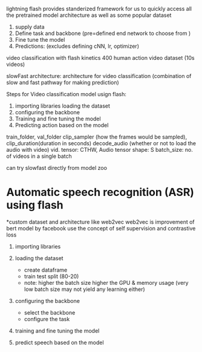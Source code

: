 
lightning flash
provides standerized framework for us to quickly access all the pretrained model architecture as well as some popular dataset
1. supply data
2. Define task and backbone (pre=defined end network to choose from )
3. Fine tune the model
4. Predictions: (excludes defining cNN, lr, optimizer)

video classification with flash
kinetics 400 human action video dataset (10s videos)


slowFast architecture: architecture for video classification (combination of slow and fast pathway for making prediction)


Steps for Video classification model usign flash:
1. importing libraries
loading the dataset
3. configuring the backbone
4. Training and fine tuning the model
5. Predicting action based on the model

train_folder, val_folder
clip_sampler (how the frames would be sampled), clip_duration(duration in seconds)
decode_audio (whether or not to load the audio with video) vid. tensor: CTHW, Audio tensor shape: S
batch_size: no. of videos in a single batch

can try slowfast directly from model zoo


# Automatic speech recognition (ASR) using flash
*custom dataset and architecture like web2vec 
web2vec is improvement of bert model by facebook
use the concept of self supervision and contrastive loss


1. importing libraries
2. loading the dataset
    - create dataframe
    - train test split (80-20)
    * note: higher the batch size higher the GPU & memory usage (very low batch size may not yield any learning either)

3. configuring the backbone
    - select the backbone
    - configure the task
4. training and fine tuning the model
5. predict speech based on the model


